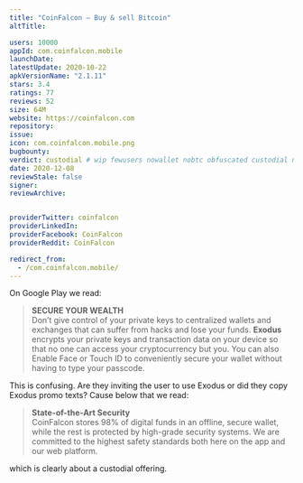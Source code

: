 ```yaml
---
title: "CoinFalcon – Buy & sell Bitcoin"
altTitle: 

users: 10000
appId: com.coinfalcon.mobile
launchDate: 
latestUpdate: 2020-10-22
apkVersionName: "2.1.11"
stars: 3.4
ratings: 77
reviews: 52
size: 64M
website: https://coinfalcon.com
repository: 
issue: 
icon: com.coinfalcon.mobile.png
bugbounty: 
verdict: custodial # wip fewusers nowallet nobtc obfuscated custodial nosource nonverifiable reproducible bounty defunct
date: 2020-12-08
reviewStale: false
signer: 
reviewArchive:


providerTwitter: coinfalcon
providerLinkedIn: 
providerFacebook: CoinFalcon
providerReddit: CoinFalcon

redirect_from:
  - /com.coinfalcon.mobile/
---
```



On Google Play we read:

> **SECURE YOUR WEALTH**<br>
  Don’t give control of your private keys to centralized wallets and exchanges
  that can suffer from hacks and lose your funds. **Exodus** encrypts your
  private keys and transaction data on your device so that no one can access
  your cryptocurrency but you. You can also Enable Face or Touch ID to
  conveniently secure your wallet without having to type your passcode.

This is confusing. Are they inviting the user to use Exodus or did they copy
Exodus promo texts? Cause below that we read:

> **State-of-the-Art Security**<br>
  CoinFalcon stores 98% of digital funds in an offline, secure wallet, while the
  rest is protected by high-grade security systems. We are committed to the
  highest safety standards both here on the app and our web platform.

which is clearly about a custodial offering.